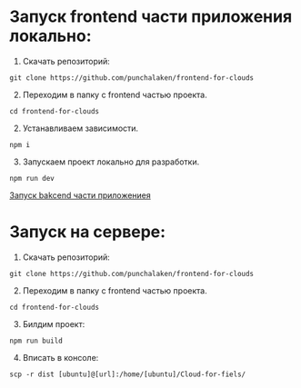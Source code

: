 # Запуск frontend части приложения локально: 

1. Скачать репозиторий:
```
git clone https://github.com/punchalaken/frontend-for-clouds
```

2. Переходим в папку с frontend частью проекта.
```
cd frontend-for-clouds
```

2. Устанавливаем зависимости.
```
npm i 
```

3. Запускаем проект локально для разработки.
```
npm run dev
```

[Запуск bakcend части приложениея](https://github.com/punchalaken/Cloud-for-fiels/edit/main/README.md)

# Запуск на сервере: 


1. Скачать репозиторий:
```
git clone https://github.com/punchalaken/frontend-for-clouds
```
2. Переходим в папку с frontend частью проекта.
```
cd frontend-for-clouds
```
3. Билдим проект:
```
npm run build
```
4. Вписать в консоле: 
```
scp -r dist [ubuntu]@[url]:/home/[ubuntu]/Cloud-for-fiels/
```
